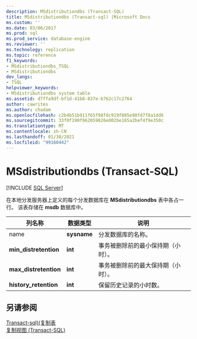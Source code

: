 ```yaml
---
description: MSdistributiondbs (Transact-SQL)
title: MSdistributiondbs (Transact-sql) |Microsoft Docs
ms.custom: ''
ms.date: 03/06/2017
ms.prod: sql
ms.prod_service: database-engine
ms.reviewer: ''
ms.technology: replication
ms.topic: reference
f1_keywords:
- MSdistributiondbs_TSQL
- MSdistributiondbs
dev_langs:
- TSQL
helpviewer_keywords:
- MSdistributiondbs system table
ms.assetid: d7ffa9df-bf1d-41b8-837e-b762c17c2764
author: cawrites
ms.author: chadam
ms.openlocfilehash: c2b4b51b911f65f98fdc919f085e98fd7f8a1dd6
ms.sourcegitcommit: 33f0f190f962059826e002be165a2bef4f9e350c
ms.translationtype: MT
ms.contentlocale: zh-CN
ms.lasthandoff: 01/30/2021
ms.locfileid: "99160442"
---
```

# <a name="msdistributiondbs-transact-sql"></a>MSdistributiondbs (Transact-SQL)
[!INCLUDE [SQL Server](../../includes/applies-to-version/sqlserver.md)]

  在本地分发服务器上定义的每个分发数据库在 **MSdistributiondbs** 表中各占一行。 该表存储在 **msdb** 数据库中。  
  
|列名称|数据类型|说明|  
|-----------------|---------------|-----------------|  
|name|**sysname**|分发数据库的名称。|  
|**min_distretention**|**int**|事务被删除前的最小保持期（小时）。|  
|**max_distretention**|**int**|事务被删除前的最大保持期（小时）。|  
|**history_retention**|**int**|保留历史记录的小时数。|  
  
## <a name="see-also"></a>另请参阅  
 [Transact-sql&#41;&#40;复制表 ](../../relational-databases/system-tables/replication-tables-transact-sql.md)   
 [复制视图 (Transact-SQL)](../../relational-databases/system-views/replication-views-transact-sql.md)  
  
  

